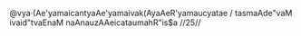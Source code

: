 @vya·(Ae'yamaicantyaAe'yamaivak(AyaAeR'yamaucyatae /
tasmaAde"vaM ivaid"tvaEnaM naAnauzAAeicataumahR"is$a //25//